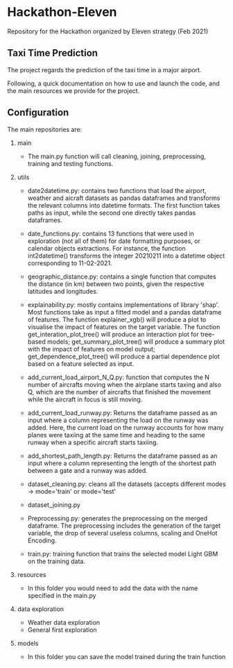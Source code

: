 # Hackathon-Eleven
 Repository for the Hackathon organized by Eleven strategy (Feb 2021)




## Taxi Time Prediction

The project regards the prediction of the taxi time in a major airport.

Following, a quick documentation on how to use and launch the code, and the main resources we provide for the project.




## Configuration

The main repositories are:

1. main

    * The main.py function will call cleaning, joining, preprocessing, training and testing functions.

2. utils

    * date2datetime.py: contains two functions that load the airport, weather and
      aicraft datasets as pandas dataframes and transforms the relevant columns into
      datetime formats. The first function takes paths as input, while the second
      one directly takes pandas dataframes.
    * date_functions.py: contains 13 functions that were used in exploration (not
      all of them) for date formatting purposes, or calendar objects extractions.
      For instance, the function int2datetime() transforms the integer 20210211 into
      a datetime object corresponding to 11-02-2021.
    * geographic_distance.py: contains a single function that computes the distance
      (in km) between two points, given the respective latitudes and longitudes.
    * explainability.py: mostly contains implementations of library 'shap'. Most
      functions take as input a fitted model and a pandas dataframe of features.
      The function explainer_xgb() will produce a plot to visualise the impact of
      features on the target variable. The function get_interation_plot_tree()
      will produce an interaction plot for tree-based models;  get_summary_plot_tree()
      will produce a summary plot with the impact of features on model output;
      get_dependence_plot_tree() will produce a partial dependence plot based on
      a feature selected as input.
  
    * add_current_load_airport_N_Q.py: function that computes the N number of aircrafts moving 
        when the airplane starts taxing and also Q, which are 
        the number of aircrafts that finished the movement while 
        the aircraft in focus is still moving.
    * add_current_load_runway.py: Returns the dataframe passed as an input where
        a column representing the load on the runway was added.
        Here, the current load on the runway accounts for how many
        planes were taxiing at the same time and heading to the same
        runway when a specific aircraft starts taxiing.
    * add_shortest_path_length.py: Returns the dataframe passed as an input where
        a column representing the length of the shortest path
        between a gate and a runway was added.
    * dataset_cleaning.py: cleans all the datasets (accepts different modes -> mode='train' or mode='test'
    * dataset_joining.py
    * Preprocessing.py: generates the preprocessing on the merged dataframe. The preprocessing includes the generation of the target   variable, the drop of several useless columns, scaling and OneHot Encoding.

    * train.py: training function that trains the selected model Light GBM on the training data.

3. resources
    * In this folder you would need to add the data with the name specified in the main.py
  
4. data exploration
    * Weather data exploration
    * General first exploration

5. models
    * In this folder you can save the model trained during the train function
